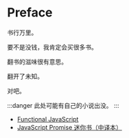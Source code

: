 # Preface

书行万里。

要不是没钱，我肯定会买很多书。

翻书的滋味很有意思。

翻开了未知。

对吧。

:::danger
此处可能有自己的小说出没。
:::

+ [Functional JavaScript](./Functional-JavaScript.md)
+ [JavaScript Promise 迷你书（中译本）](./JavaScript-Promise)
